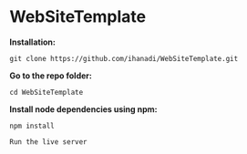 # WebSiteTemplate

<b>Installation:</b>

`git clone https://github.com/ihanadi/WebSiteTemplate.git`

<b>Go to the repo folder:</b>

`cd WebSiteTemplate`

<b>Install node dependencies using npm:</b>

`npm install`

`Run the live server`
